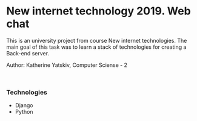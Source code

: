 # New internet technology 2019. Web chat
<p> This is an university project from course New internet technologies. The main goal of this task was to learn a stack of technologies for creating a Back-end server. </p>
<p> Author: Katherine Yatskiv, Computer Sciense - 2 </p>
</br>
<p> <h3> Technologies </h3>
<ul>
<li> Django </li>
<li> Python </li>
</ul>
</p>
